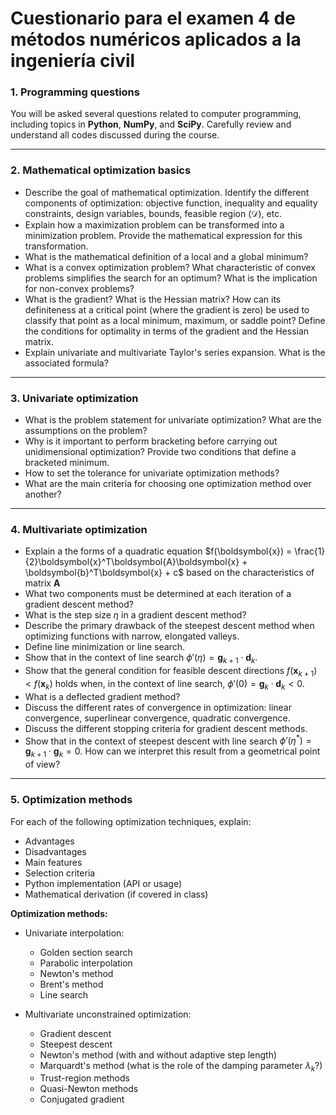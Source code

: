 # Cuestionario para el examen 4 de métodos numéricos aplicados a la ingeniería civil

### 1. Programming questions

You will be asked several questions related to computer programming, including topics in **Python**, **NumPy**, and **SciPy**. Carefully review and understand all codes discussed during the course.

---

### 2. Mathematical optimization basics

* Describe the goal of mathematical optimization. Identify the different components of optimization: objective function, inequality and equality constraints, design variables, bounds, feasible region ($\mathcal{D}$), etc.
* Explain how a maximization problem can be transformed into a minimization problem. Provide the mathematical expression for this transformation.
* What is the mathematical definition of a local and a global minimum?
* What is a convex optimization problem? What characteristic of convex problems simplifies the search for an optimum? What is the implication for non-convex problems?
* What is the gradient? What is the Hessian matrix? How can its definiteness at a critical point (where the gradient is zero) be used to classify that point as a local minimum, maximum, or saddle point? Define the conditions for optimality in terms of the gradient and the Hessian matrix.
* Explain univariate and multivariate Taylor's series expansion. What is the associated formula? 

---

### 3. Univariate optimization

* What is the problem statement for univariate optimization? What are the assumptions on the problem?
* Why is it important to perform bracketing before carrying out unidimensional optimization? Provide two conditions that define a bracketed minimum.
* How to set the tolerance for univariate optimization methods?
* What are the main criteria for choosing one optimization method over another?

---

### 4. Multivariate optimization

* Explain a the forms of a quadratic equation $f(\boldsymbol{x}) = \frac{1}{2}\boldsymbol{x}^T\boldsymbol{A}\boldsymbol{x} + \boldsymbol{b}^T\boldsymbol{x} + c$ based on the characteristics of matrix $\boldsymbol{A}$
* What two components must be determined at each iteration of a gradient descent method? 
* What is the step size $\eta$ in a gradient descent method?
* Describe the primary drawback of the steepest descent method when optimizing functions with narrow, elongated valleys.
* Define line minimization or line search.
* Show that in the context of line search $\phi'(\eta) = \boldsymbol{g}_{k+1} \cdot \boldsymbol{d}_k$.
* Show that the general condition for feasible descent directions $f(\boldsymbol{x}_{k+1}) < f(\boldsymbol{x}_k)$ holds when, in the context of line search, $\phi'(0) = \boldsymbol{g}_k \cdot \boldsymbol{d}_k < 0$.
* What is a deflected gradient method?
* Discuss the different rates of convergence in optimization: linear convergence, superlinear convergence, quadratic convergence.
* Discuss the different stopping criteria for gradient descent methods.
* Show that in the context of steepest descent with line search $\phi'(\eta^*) = \boldsymbol{g}_{k+1} \cdot \boldsymbol{g}_k = 0$. How can we interpret this result from a geometrical point of view?

---

### 5. Optimization methods

For each of the following optimization techniques, explain:

* Advantages
* Disadvantages
* Main features
* Selection criteria
* Python implementation (API or usage)
* Mathematical derivation (if covered in class)

**Optimization methods:**

* Univariate interpolation:
  * Golden section search
  * Parabolic interpolation
  * Newton's method
  * Brent's method
  * Line search
  
* Multivariate unconstrained optimization:
  * Gradient descent
  * Steepest descent
  * Newton's method (with and without adaptive step length)
  * Marquardt's method (what is the role of the damping parameter $\lambda_k$?)
  * Trust-region methods
  * Quasi-Newton methods
  * Conjugated gradient